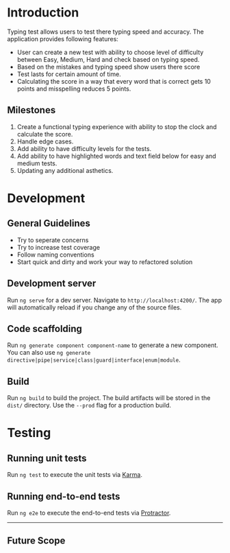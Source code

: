 # Introduction

Typing test allows users to test there typing speed and accuracy. The application provides following features:

- User can create a new test with ability to choose level of difficulty between Easy, Medium, Hard and check based on typing speed.
- Based on the mistakes and typing speed show users there score
- Test lasts for certain amount of time.
- Calculating the score in a way that every word that is correct gets 10 points and misspelling reduces 5 points.

## Milestones

1. Create a functional typing experience with ability to stop the clock and calculate the score.
2. Handle edge cases.
3. Add ability to have difficulty levels for the tests.
4. Add ability to have highlighted words and text field below for easy and medium tests.
5. Updating any additional asthetics.

# Development

## General Guidelines

- Try to seperate concerns
- Try to increase test coverage
- Follow naming conventions
- Start quick and dirty and work your way to refactored solution

## Development server

Run `ng serve` for a dev server. Navigate to `http://localhost:4200/`. The app will automatically reload if you change any of the source files.

## Code scaffolding

Run `ng generate component component-name` to generate a new component. You can also use `ng generate directive|pipe|service|class|guard|interface|enum|module`.

## Build

Run `ng build` to build the project. The build artifacts will be stored in the `dist/` directory. Use the `--prod` flag for a production build.

# Testing

## Running unit tests

Run `ng test` to execute the unit tests via [Karma](https://karma-runner.github.io).

## Running end-to-end tests

Run `ng e2e` to execute the end-to-end tests via [Protractor](http://www.protractortest.org/).

---

## Future Scope
